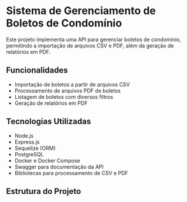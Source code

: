 # Sistema de Gerenciamento de Boletos de Condomínio

Este projeto implementa uma API para gerenciar boletos de condomínio, permitindo a importação de arquivos CSV e PDF, além da geração de relatórios em PDF.

## Funcionalidades

- Importação de boletos a partir de arquivos CSV
- Processamento de arquivos PDF de boletos
- Listagem de boletos com diversos filtros
- Geração de relatórios em PDF

## Tecnologias Utilizadas

- Node.js
- Express.js
- Sequelize (ORM)
- PostgreSQL
- Docker e Docker Compose
- Swagger para documentação da API
- Bibliotecas para processamento de CSV e PDF

## Estrutura do Projeto
